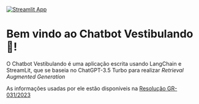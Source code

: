 [![Streamlit App](https://static.streamlit.io/badges/streamlit_badge_black_white.svg)]([URL_TO_YOUR_APP](https://chatvest.streamlit.app/))
# Bem vindo ao Chatbot Vestibulando📖!
O Chatbot Vestibulando é uma aplicação escrita usando LangChain e StreamLit, que se baseia no ChatGPT-3.5 Turbo para realizar _Retrieval Augmented Generation_

As informações usadas por ele estão disponíveis na [Resolução GR-031/2023](https://www.pg.unicamp.br/norma/31594/0)
